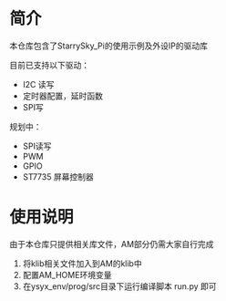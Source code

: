 # 简介
本仓库包含了StarrySky_Pi的使用示例及外设IP的驱动库

目前已支持以下驱动：
- I2C 读写
- 定时器配置，延时函数
- SPI写

规划中：
- SPI读写
- PWM
- GPIO
- ST7735 屏幕控制器

# 使用说明
由于本仓库只提供相关库文件，AM部分仍需大家自行完成

1. 将klib相关文件加入到AM的klib中
2. 配置AM_HOME环境变量
3. 在ysyx_env/prog/src目录下运行编译脚本 run.py 即可 
